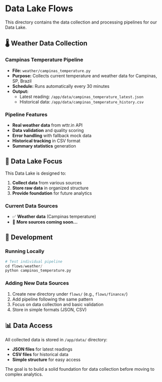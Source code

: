 # Data Lake Flows

This directory contains the data collection and processing pipelines for our Data Lake.

## 🌡️ Weather Data Collection

### Campinas Temperature Pipeline
- **File:** `weather/campinas_temperature.py`
- **Purpose:** Collects current temperature and weather data for Campinas, SP, Brazil
- **Schedule:** Runs automatically every 30 minutes
- **Output:** 
  - Latest reading: `/app/data/campinas_temperature_latest.json`
  - Historical data: `/app/data/campinas_temperature_history.csv`

### Pipeline Features
- **Real weather data** from wttr.in API
- **Data validation** and quality scoring
- **Error handling** with fallback mock data
- **Historical tracking** in CSV format
- **Summary statistics** generation

## 🎯 Data Lake Focus

This Data Lake is designed to:
1. **Collect data** from various sources
2. **Store raw data** in organized structure
3. **Provide foundation** for future analytics

### Current Data Sources
- ✅ **Weather data** (Campinas temperature)
- 🔄 **More sources coming soon...**

## 🔧 Development

### Running Locally
```python
# Test individual pipeline
cd flows/weather/
python campinas_temperature.py
```

### Adding New Data Sources
1. Create new directory under `flows/` (e.g., `flows/finance/`)
2. Add pipeline following the same pattern
3. Focus on data collection and basic validation
4. Store in simple formats (JSON, CSV)

## 📊 Data Access

All collected data is stored in `/app/data/` directory:
- **JSON files** for latest readings
- **CSV files** for historical data
- **Simple structure** for easy access

The goal is to build a solid foundation for data collection before moving to complex analytics.

